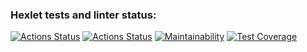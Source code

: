 ### Hexlet tests and linter status:

[![Actions Status](https://github.com/skepto77/backend-project-lvl3/workflows/hexlet-check/badge.svg)](https://github.com/skepto77/backend-project-lvl3/actions)
[![Actions Status](https://github.com/skepto77/backend-project-lvl3/actions/workflows/nodejs.yml/badge.svg)](https://codeclimate.com/github/skepto77/frontend-project-lvl3/actions/workflows/nodejs.yml)
[![Maintainability](https://api.codeclimate.com/v1/badges/6191dd3eafcbf9464a51/maintainability)](https://codeclimate.com/github/skepto77/backend-project-lvl3/maintainability)
[![Test Coverage](https://api.codeclimate.com/v1/badges/6191dd3eafcbf9464a51/test_coverage)](https://codeclimate.com/github/skepto77/backend-project-lvl3/test_coverage)
